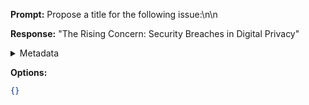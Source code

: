 **Prompt:**
Propose a title for the following issue:\n\n

**Response:**
"The Rising Concern: Security Breaches in Digital Privacy"

<details><summary>Metadata</summary>

- Duration: 1454 ms
- Datetime: 2023-09-01T18:58:09.515224
- Model: gpt-3.5-turbo-0613

</details>

**Options:**
```json
{}
```

